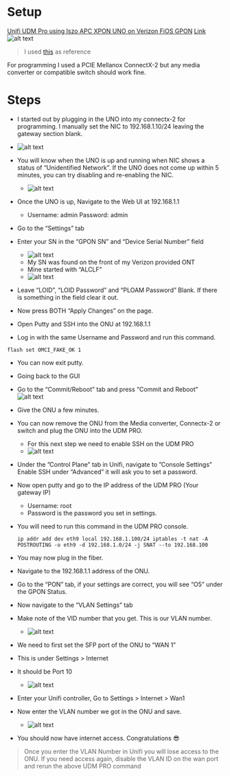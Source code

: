 # Setup
[Unifi UDM Pro using Iszo APC XPON UNO on Verizon FiOS GPON](https://www.amazon.com/iszo-Support-Modify-Network-Converter/dp/B0BZPZNKJ6) 
[Link](https://www.amazon.com/iszo-Support-Modify-Network-Converter/dp/B0BZPZNKJ6 )
![alt text](<0.jpg>)
> I used [this](https://hack-gpon.org/ont-odi-realtek-dfp-34x-2c2/) as reference

For programming I used a PCIE Mellanox ConnectX-2 but any media converter or compatible switch should work fine. 

# Steps
- I started out by plugging in the UNO into my connectx-2 for programming. I manually set the NIC to 192.168.1.10/24 leaving the gateway section blank. 
- ![alt text](<1.jpg>)

- You will know when the UNO is up and running when NIC shows a status of “Unidentified Network”. If the UNO does not come up within 5 minutes, you can try disabling and re-enabling the NIC.
    - ![alt text](image.png)
- Once the UNO is up, Navigate to the Web UI at 192.168.1.1
    - Username: admin Password: admin
- Go to the “Settings” tab
- Enter your SN in the “GPON SN” and “Device Serial Number” field
    - ![alt text](image-1.png)
    - My SN was found on the front of my Verizon provided ONT
    - Mine started with “ALCLF”
    - ![alt text](image-2.png)
- Leave “LOID”, “LOID Password” and “PLOAM Password” Blank. If there is something in the field clear it out.
- Now press BOTH “Apply Changes” on the page.
- Open Putty and SSH into the ONU at 192.168.1.1
- Log in with the same Username and Password and run this command.
```
flash set OMCI_FAKE_OK 1
```
- You can now exit putty.
- Going back to the GUI 
- Go to the “Commit/Reboot” tab and press “Commit and Reboot”
![alt text](image-3.png)
- Give the ONU a few minutes.
- You can now remove the ONU from the Media converter, Connectx-2 or switch and plug the ONU into the UDM PRO.
    - For this next step we need to enable SSH on the UDM PRO
    - ![alt text](image-4.png)
- Under the ”Control Plane” tab in Unifi, navigate to ”Console Settings”
Enable SSH under “Advanced” it will ask you to set a password.
- Now open putty and go to the IP address of the UDM PRO (Your gateway IP)
    - Username: root 
    - Password is the password you set in settings.


- You will need to run this command in the UDM PRO console.
    ```
    ip addr add dev eth9 local 192.168.1.100/24 iptables -t nat -A POSTROUTING -o eth9 -d 192.168.1.0/24 -j SNAT --to 192.168.100
    ```
- You may now plug in the fiber.
- Navigate to the 192.168.1.1 address of the ONU.
- Go to the “PON” tab, if your settings are correct, you will see “O5” under the GPON Status.

- Now navigate to the “VLAN Settings” tab
- Make note of the VID number that you get. This is our VLAN number.
    - ![alt text](image-5.png)
- We need to first set the SFP port of the ONU to “WAN 1” 
- This is under Settings > Internet 
- It should be Port 10
    - ![alt text](image-6.png)

- Enter your Unifi controller, Go to Settings > Internet > Wan1 
- Now enter the VLAN number we got in the ONU and save.
    - ![alt text](image-7.png)
- You should now have internet access. Congratulations 😎

> Once you enter the VLAN Number in Unifi you will lose access to the ONU.
If you need access again, disable the VLAN ID on the wan port and rerun the above UDM PRO command 
